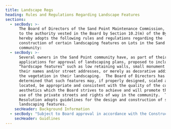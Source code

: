 ```yaml
---
title: Landscape Regs
heading: Rules and Regulations Regarding Landscape Features
sections:
  - secBody: >-
      The Board of Directors of the Sand Point Maintenance Commission, pursuant
      to the authority vested in the Board by Section 10.2(m) of the Bylaws,
      hereby adopts the following rules and regulations regarding the
      construction of certain landscaping features on Lots in the Sand Point
      community:
  - secBody: >-
      Several owners in the Sand Point community have, as part of their
      applications for approval of landscaping plans, proposed to include
      “hardscape features” such as low retaining walls, small monument signs for
      their names and/or street addresses, or merely as decorative additions to
      the vegetation in their landscaping.  The Board of Directors has
      determined that such features may, if properly designed, scaled and
      located, be appropriate and consistent with the quality of the community
      aesthetics which the Board strives to achieve and will promote the safe
      use of the private streets and rights of way in the community.  This
      Resolution adopts guidelines for the design and construction of such
      landscaping features.
    secHeader: Background Information
  - secBody: "Subject to Board approval in accordance with the Construction Approval Process, Owner shall be permitted to construct, as part of their  street facing landscaping, a low hardscape feature (i.e., a non-vegetative structure which may or may not include a name or street address component) which complies with the following standards: \n\n1. The feature may be no taller than 30 inches above the grade of the surrounding yard.  If the feature is proposed to be located on a berm or other landscaping component, the Board shall have the discretion to disallow the feature or require that the total height of the feature be limited. \n2. The horizontal length of the feature (i.e., the length of the feature parallel to the street) may not exceed the width of the yard to the point of the applicable side yard setback (i.e. five (5) or ten (10) feet from property line).\n3. The depth of the feature (i.e., the distance from the front facing the street to the back of the feature away from the street) may not exceed 30 inches. \n4. The feature shall be located at least 24 inches away from in back of or behind the edge of the street right-of-way (property line).  Note:  The edge of the street right-of-way is not the edge of the paved street surface.\n5. The feature should be made of stone, wood or other natural materials. The Board shall have the discretion to approve the use of all materials used on a case by case basis.\n6. The feature may include the name of the residents and/or the street address of the home, but may not include any other signage.\n7. The feature may be illuminated subject to the following: \n   1. Illumination shall be directed at the feature and away from the street and neighboring properties. \n   2. The level of illumination shall not result in glare or levels of brightness which the Board determines may affect neighbors or persons traveling on the streets in the community.  \n   3. Because the level of illumination and the impact of lights on other properties is difficult to evaluate in advance of actual construction, the Board shall retain the authority, after installation of the feature, to require that illumination be modified to mitigate impacts on the other properties and persons.\r\r\n\n<a href=\"https://forms.gle/kQHR56E5zQQ5sg626\" target=\"_blank\">Landscape Construction Approval Application</a> or <a href=\"/forms/LANDSCAPE_CONSTRUCTION_FORM.pdf\" target=\"_blank\">Download as a PDF</a>"
    secHeader: Guidlines
---
```


